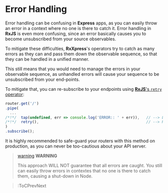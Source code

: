 # Error Handling

Error handling can be confusing in **Express** apps, as you can easily
throw an error in a context where no one is there to catch it. Error handling
in **RxJS** is even more confusing, since an error basically causes you
to become unsubscribed from your source observables.

To mitigate these difficulties, **RxXpress**'s operators try to catch
as many errors as they can and pass them down the observable sequence, so that
they can be handled in a unified manner.

This still means that you would need to manage the errors in your observable
sequence, as unhandled errors will cause your sequence to be unsubscribed
from your end-points.

To mitigate that, you can re-subscribe to your endpoints using 
[**RxJS**'s `retry` operator](https://www.learnrxjs.io/learn-rxjs/operators/error_handling/retry):

```ts
router.get('/')
.pipe(
  ...
/*!*/  tap(undefined, err => console.log('ERROR:: ' + err)),   // --> Log the error
/*!*/  retry(),                                                // --> Re-subscribe to the end-point
)
.subscribe();
```

It is highly recommended to safe-guard your routers with this method
on production, as you can never be too-cautious about your API server.

> [warning](:Icon) **WARNING**
>
> This approach WILL NOT guarantee that all errors are caught.
> You still can easily throw errors in contextes that no one is there
> to catch them, causing a shut-down in Node.

> :ToCPrevNext